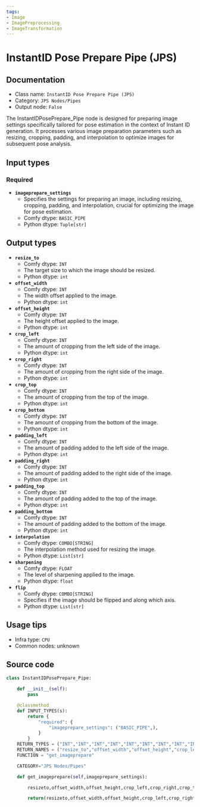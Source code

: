 ```yaml
---
tags:
- Image
- ImagePreprocessing
- ImageTransformation
---
```


# InstantID Pose Prepare Pipe (JPS)
## Documentation
- Class name: `InstantID Pose Prepare Pipe (JPS)`
- Category: `JPS Nodes/Pipes`
- Output node: `False`

The InstantIDPosePrepare_Pipe node is designed for preparing image settings specifically tailored for pose estimation in the context of Instant ID generation. It processes various image preparation parameters such as resizing, cropping, padding, and interpolation to optimize images for subsequent pose analysis.
## Input types
### Required
- **`imageprepare_settings`**
    - Specifies the settings for preparing an image, including resizing, cropping, padding, and interpolation, crucial for optimizing the image for pose estimation.
    - Comfy dtype: `BASIC_PIPE`
    - Python dtype: `Tuple[str]`
## Output types
- **`resize_to`**
    - Comfy dtype: `INT`
    - The target size to which the image should be resized.
    - Python dtype: `int`
- **`offset_width`**
    - Comfy dtype: `INT`
    - The width offset applied to the image.
    - Python dtype: `int`
- **`offset_height`**
    - Comfy dtype: `INT`
    - The height offset applied to the image.
    - Python dtype: `int`
- **`crop_left`**
    - Comfy dtype: `INT`
    - The amount of cropping from the left side of the image.
    - Python dtype: `int`
- **`crop_right`**
    - Comfy dtype: `INT`
    - The amount of cropping from the right side of the image.
    - Python dtype: `int`
- **`crop_top`**
    - Comfy dtype: `INT`
    - The amount of cropping from the top of the image.
    - Python dtype: `int`
- **`crop_bottom`**
    - Comfy dtype: `INT`
    - The amount of cropping from the bottom of the image.
    - Python dtype: `int`
- **`padding_left`**
    - Comfy dtype: `INT`
    - The amount of padding added to the left side of the image.
    - Python dtype: `int`
- **`padding_right`**
    - Comfy dtype: `INT`
    - The amount of padding added to the right side of the image.
    - Python dtype: `int`
- **`padding_top`**
    - Comfy dtype: `INT`
    - The amount of padding added to the top of the image.
    - Python dtype: `int`
- **`padding_bottom`**
    - Comfy dtype: `INT`
    - The amount of padding added to the bottom of the image.
    - Python dtype: `int`
- **`interpolation`**
    - Comfy dtype: `COMBO[STRING]`
    - The interpolation method used for resizing the image.
    - Python dtype: `List[str]`
- **`sharpening`**
    - Comfy dtype: `FLOAT`
    - The level of sharpening applied to the image.
    - Python dtype: `float`
- **`flip`**
    - Comfy dtype: `COMBO[STRING]`
    - Specifies if the image should be flipped and along which axis.
    - Python dtype: `List[str]`
## Usage tips
- Infra type: `CPU`
- Common nodes: unknown


## Source code
```python
class InstantIDPosePrepare_Pipe:

    def __init__(self):
        pass

    @classmethod
    def INPUT_TYPES(s):
        return {
            "required": {
                "imageprepare_settings": ("BASIC_PIPE",),
            }
        }
    RETURN_TYPES = ("INT","INT","INT","INT","INT","INT","INT","INT","INT","INT","INT",["lanczos", "nearest", "bilinear", "bicubic", "area", "nearest-exact"],"FLOAT",["No", "X-Axis", "Y-Axis"],)
    RETURN_NAMES = ("resize_to","offset_width","offset_height","crop_left","crop_right","crop_top","crop_bottom","padding_left","padding_right","padding_top","padding_bottom","interpolation","sharpening","flip")
    FUNCTION = "get_imageprepare"

    CATEGORY="JPS Nodes/Pipes"

    def get_imageprepare(self,imageprepare_settings):

        resizeto,offset_width,offset_height,crop_left,crop_right,crop_top,crop_bottom,padding_left,padding_right,padding_top,padding_bottom,interpolation,sharpening,flip = imageprepare_settings

        return(resizeto,offset_width,offset_height,crop_left,crop_right,crop_top,crop_bottom,padding_left,padding_right,padding_top,padding_bottom,interpolation,sharpening,flip)

```
